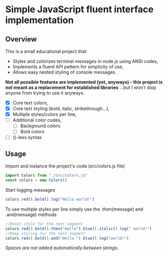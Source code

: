 # Simple JavaScript fluent interface implementation

## Overview
This is a small educational project that:
- Styles and colorizes terminal messages in node.js using ANSI codes,
- Implements a fluent API pattern for simplicity of use,
- Allows easy nested styling of console messages.

**Not all possible features are implemented (yet, anyways) - this project is not meant as a replacement for established libraries** 
...but I won't stop anyone from trying to use it anyways.

- [x] Core text colors,
- [x] Core text styling (bold, italic, strikethrough...),
- [x] Multiple styles/colors per line,
- [ ] Additional color codes,
  - [ ] Background colors
  - [ ] Bold colors
- [ ] ()-less syntax

## Usage

Import and instance the project's code (src/colors.js file)
```javascript
import Colors from "./src/colors.js"
const colors = new Colors()
```
Start logging messages
```javascript
colors.red().bold().log("Hello world!")
```
To use multiple styles per line simply use the .then(message) and .and(message) methods
```javascript
//Reset style for the next segment
colors.red().bold().then("Hello").blue().italic().log(" world!")
//Keep styling for the next segment
colors.red().bold().and("Hello ").blue().log("world!")
```
*Spaces are not added automatically between strings.*
